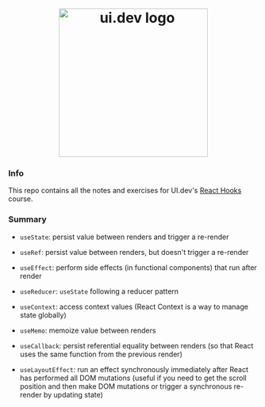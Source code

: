 <h1 align="center">
  <a href="https://ui.dev">
    <img
      src="https://ui.dev/images/logos/ui.png"
      alt="ui.dev logo" width="300" />
  </a>
  <br />
</h1>

### Info

This repo contains all the notes and exercises for UI.dev's [React Hooks](https://ui.dev/react-hooks) course.

### Summary

- `useState`: persist value between renders and trigger a re-render

- `useRef`: persist value between renders, but doesn't trigger a re-render

- `useEffect`: perform side effects (in functional components) that run after render

- `useReducer`: `useState` following a reducer pattern

- `useContext`: access context values (React Context is a way to manage state globally)

- `useMemo`: memoize value between renders

- `useCallback`: persist referential equality between renders (so that React uses the same function from the previous render)

- `useLayoutEffect`: run an effect synchronously immediately after React has performed all DOM mutations (useful if you need to get the scroll position and then make DOM mutations or trigger a synchronous re-render by updating state)
